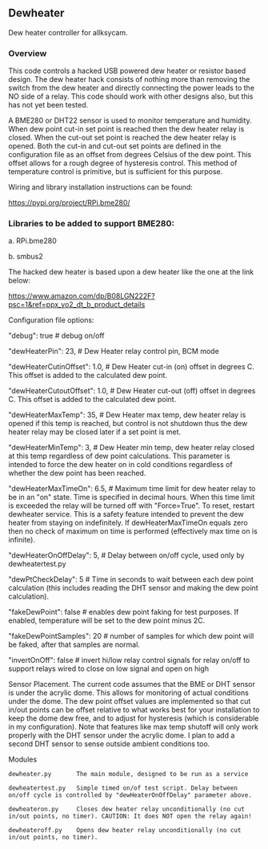 ## Dewheater

Dew heater controller for allksycam.

### Overview

This code controls a hacked USB powered dew heater or resistor based design. The dew heater hack consists of nothing
more than removing the switch from the dew heater
and directly connecting the power leads to the NO side of a relay. This code should work with other designs also, but
this has not yet been tested.

A BME280 or DHT22 sensor is used to monitor temperature and humidity. When dew point cut-in set point is reached then
the dew heater relay is closed.
When the cut-out set point is reached the dew heater relay is opened. Both the cut-in and cut-out set points are defined
in the configuration file as
an offset from degrees Celsius of the dew point. This offset allows for a rough degree of hysteresis control. This
method of temperature control is primitive, but is sufficient for this purpose.

Wiring and library installation instructions can be found:

  https://pypi.org/project/RPi.bme280/

### Libraries to be added to support BME280:

  a. RPi.bme280

  b. smbus2

The hacked dew heater is based upon a dew heater like the one at the link below:

   https://www.amazon.com/dp/B08LGN222F?psc=1&ref=ppx_yo2_dt_b_product_details
   
   
   
Configuration file options:


  "debug": true                        # debug on/off

"dewHeaterPin": 23, # Dew Heater relay control pin, BCM mode

"dewHeaterCutinOffset": 1.0, # Dew Heater cut-in (on) offset in degrees C. This offset is added to the calculated dew
point.

"dewHeaterCutoutOffset": 1.0, # Dew Heater cut-out (off) offset in degrees C. This offset is added to the calculated dew
point.

"dewHeaterMaxTemp": 35, # Dew Heater max temp, dew heater relay is opened if this temp is reached, but control is not
shutdown thus the dew heater relay may be closed later if a set point is met.

"dewHeaterMinTemp": 3, # Dew Heater min temp, dew heater relay closed at this temp regardless of dew point calculations.
This parameter is intended to force
the dew heater on in cold conditions regardless of whether the dew point has been reached.

"dewHeaterMaxTimeOn": 6.5, # Maximum time limit for dew heater relay to be in an "on" state. Time is specified in
decimal hours.
When this time limit is exceeded the relay will be turned off with "Force=True". To reset, restart dewheater service.
This is a safety feature intended to prevent the dew heater from staying on indefinitely. If dewHeaterMaxTimeOn equals
zero
then no check of maximum on time is performed (effectively max time on is infinite).

"dewHeaterOnOffDelay": 5, # Delay between on/off cycle, used only by dewheatertest.py
  
  "dewPtCheckDelay": 5                 # Time in seconds to wait between each dew point calculation (this includes reading the DHT sensor and making the dew point calculation).

  "fakeDewPoint": false                # enables dew point faking for test purposes. If enabled, temperature will be set to 
                                         the dew point minus 2C.

  "fakeDewPointSamples": 20            # number of samples for which dew point will be faked, after that samples are normal.

  "invertOnOff": false                 # invert hi/low relay control signals for relay on/off to support relays wired to close on low signal and open on high
  
  
Sensor Placement. The current code assumes that the BME or DHT sensor is under the acrylic dome. This allows for monitoring of
actual conditions under the dome. The dew point offset values are implemented so that cut in/out points can be offset 
relative to what works best for your installation to keep the dome dew free, and to adjust for hysteresis (which is considerable
in my configuration). Note that features like max temp shutoff will only work properly with the DHT sensor under 
the acrylic dome. I plan to add a second DHT sensor to sense outside ambient conditions too.

  
  Modules

	dewheater.py  	   The main module, designed to be run as a service

	dewheatertest.py   Simple timed on/of test script. Delay between on/off cycle is controlled by "dewHeaterOnOffDelay" parameter above.

	dewheateron.py     Closes dew heater relay unconditionally (no cut in/out points, no timer). CAUTION: It does NOT open the relay again!

	dewheateroff.py    Opens dew heater relay unconditionally (no cut in/out points, no timer).
	
	



  



